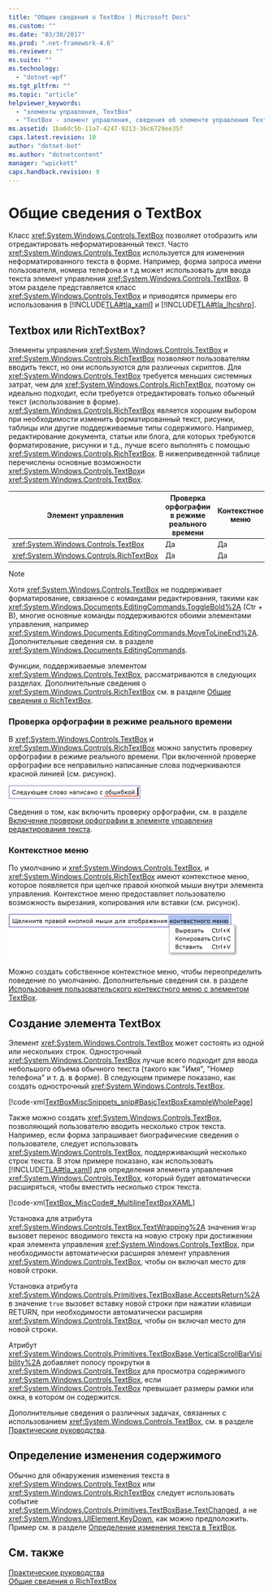```yaml
---
title: "Общие сведения о TextBox | Microsoft Docs"
ms.custom: ""
ms.date: "03/30/2017"
ms.prod: ".net-framework-4.6"
ms.reviewer: ""
ms.suite: ""
ms.technology: 
  - "dotnet-wpf"
ms.tgt_pltfrm: ""
ms.topic: "article"
helpviewer_keywords: 
  - "элементы управления, TextBox"
  - "TextBox - элемент управления, сведения об элементе управления TextBox"
ms.assetid: 1ba6dc5b-11a7-4247-9213-36c6729ee35f
caps.latest.revision: 10
author: "dotnet-bot"
ms.author: "dotnetcontent"
manager: "wpickett"
caps.handback.revision: 9
---
```

# Общие сведения о TextBox
Класс <xref:System.Windows.Controls.TextBox> позволяет отобразить или отредактировать неформатированный текст.  Часто <xref:System.Windows.Controls.TextBox> используется для изменения неформатированного текста в форме.  Например, форма запроса имени пользователя, номера телефона и т.д может использовать для ввода текста элемент управления <xref:System.Windows.Controls.TextBox>.  В этом разделе представляется класс <xref:System.Windows.Controls.TextBox> и приводятся примеры его использования в [!INCLUDE[TLA#tla_xaml](../../../../includes/tlasharptla-xaml-md.md)] и [!INCLUDE[TLA#tla_lhcshrp](../../../../includes/tlasharptla-lhcshrp-md.md)].  
  
   
  
<a name="textbox_or_richtextbox"></a>   
## Textbox или RichTextBox?  
 Элементы управления <xref:System.Windows.Controls.TextBox> и <xref:System.Windows.Controls.RichTextBox> позволяют пользователям вводить текст, но они используются для различных скриптов.  Для <xref:System.Windows.Controls.TextBox> требуется меньших системных затрат, чем для <xref:System.Windows.Controls.RichTextBox>, поэтому он идеально подходит, если требуется отредактировать только обычный текст \(использование в форме\).  <xref:System.Windows.Controls.RichTextBox> является хорошим выбором при необходимости изменить форматированный текст, рисунки, таблицы или другие поддерживаемые типы содержимого.  Например, редактирование документа, статьи или блога, для которых требуются форматирование, рисунки и т.д., лучше всего выполнять с помощью <xref:System.Windows.Controls.RichTextBox>.  В нижеприведенной таблице перечислены основные возможности <xref:System.Windows.Controls.TextBox>и <xref:System.Windows.Controls.TextBox>.  
  
|Элемент управления|Проверка орфографии в режиме реального времени|Контекстное меню|Форматирование команд как <xref:System.Windows.Documents.EditingCommands.ToggleBold%2A> \(CTRL \+ B\)|Содержимое <xref:System.Windows.Documents.FlowDocument>, такое как изображения, абзацы, таблицы и т.д.|  
|------------------------|----------------------------------------------------|----------------------|----------------------------------------------------------------------------------------------------------------------------------------------------------------------------------------------------------|--------------------------------------------------------------------------------------------------------------------------------------------------------------------------------------------------------------|  
|<xref:System.Windows.Controls.TextBox>|Да|Да|Нет|Нет.|  
|<xref:System.Windows.Controls.RichTextBox>|Да|Да|Да \(см. [Общие сведения о RichTextBox](../../../../docs/framework/wpf/controls/richtextbox-overview.md)\)|Да \(см. [Общие сведения о RichTextBox](../../../../docs/framework/wpf/controls/richtextbox-overview.md)\)|  
  
> [!NOTE]
>  Хотя <xref:System.Windows.Controls.TextBox> не поддерживает форматирование, связанное с командами редактирования, такими как <xref:System.Windows.Documents.EditingCommands.ToggleBold%2A> \(Ctr \+ B\), многие основные команды поддерживаются обоими элементами управления, например <xref:System.Windows.Documents.EditingCommands.MoveToLineEnd%2A>.  Дополнительные сведения см. в разделе <xref:System.Windows.Documents.EditingCommands>.  
  
 Функции, поддерживаемые элементом <xref:System.Windows.Controls.TextBox>, рассматриваются в следующих разделах.  Дополнительные сведения о <xref:System.Windows.Controls.RichTextBox> см. в разделе [Общие сведения о RichTextBox](../../../../docs/framework/wpf/controls/richtextbox-overview.md).  
  
### Проверка орфографии в режиме реального времени  
 В <xref:System.Windows.Controls.TextBox> и <xref:System.Windows.Controls.RichTextBox> можно запустить проверку орфографии в режиме реального времени.  При включенной проверке орфографии все неправильно написанные слова подчеркиваются красной линией \(см. рисунок\).  
  
 ![Textbox с проверкой правописания](../../../../docs/framework/wpf/controls/media/editing-textbox-with-spellchecking.png "Editing\_TextBox\_with\_Spellchecking")  
  
 Сведения о том, как включить проверку орфографии, см. в разделе [Включение проверки орфографии в элементе управления редактирования текста](../../../../docs/framework/wpf/controls/how-to-enable-spell-checking-in-a-text-editing-control.md).  
  
### Контекстное меню  
 По умолчанию и <xref:System.Windows.Controls.TextBox>, и <xref:System.Windows.Controls.RichTextBox> имеют контекстное меню, которое появляется при щелчке правой кнопкой мыши внутри элемента управления.  Контекстное меню предоставляет пользователю возможность вырезания, копирования или вставки \(см. рисунок\).  
  
 ![TextBox с контекстным меню](../../../../docs/framework/wpf/controls/media/editing-textbox-with-context-menu.png "Editing\_TextBox\_with\_Context\_Menu")  
  
 Можно создать собственное контекстное меню, чтобы переопределить поведение по умолчанию.  Дополнительные сведения см. в разделе [Использование пользовательского контекстного меню с элементом TextBox](../../../../docs/framework/wpf/controls/how-to-use-a-custom-context-menu-with-a-textbox.md).  
  
<a name="creating_textboxes"></a>   
## Создание элемента TextBox  
 Элемент <xref:System.Windows.Controls.TextBox> может состоять из одной или нескольких строк.  Однострочный <xref:System.Windows.Controls.TextBox> лучше всего подходит для ввода небольшого объема обычного текста \(такого как  "Имя", "Номер телефона" и т. д.  в форме\).  В следующем примере показано, как создать однострочный <xref:System.Windows.Controls.TextBox>.  
  
 [!code-xml[TextBoxMiscSnippets_snip#BasicTextBoxExampleWholePage](../../../../samples/snippets/csharp/VS_Snippets_Wpf/TextBoxMiscSnippets_snip/csharp/basictextboxexample.xaml#basictextboxexamplewholepage)]  
  
 Также можно создать <xref:System.Windows.Controls.TextBox>, позволяющий пользователю вводить несколько строк текста.  Например, если форма запрашивает биографические сведения о пользователе, следует использовать <xref:System.Windows.Controls.TextBox>, поддерживающий несколько строк текста.  В этом примере показано, как использовать [!INCLUDE[TLA#tla_xaml](../../../../includes/tlasharptla-xaml-md.md)] для определения элемента управления <xref:System.Windows.Controls.TextBox>, который будет автоматически расширяться, чтобы вместить несколько строк текста.  
  
 [!code-xml[TextBox_MiscCode#_MultilineTextBoxXAML](../../../../samples/snippets/csharp/VS_Snippets_Wpf/TextBox_MiscCode/CSharp/Window1.xaml#_multilinetextboxxaml)]  
  
 Установка для атрибута <xref:System.Windows.Controls.TextBox.TextWrapping%2A> значения `Wrap` вызовет перенос вводимого текста на новую строку при достижении края элемента управления <xref:System.Windows.Controls.TextBox>, при необходимости автоматически расширяя элемент управления <xref:System.Windows.Controls.TextBox>, чтобы он включал место для новой строки.  
  
 Установка атрибута <xref:System.Windows.Controls.Primitives.TextBoxBase.AcceptsReturn%2A> в значение `true` вызовет вставку новой строки при нажатии клавиши RETURN, при необходимости автоматически расширяя <xref:System.Windows.Controls.TextBox>, чтобы он включал место для новой строки.  
  
 Атрибут <xref:System.Windows.Controls.Primitives.TextBoxBase.VerticalScrollBarVisibility%2A> добавляет полосу прокрутки в <xref:System.Windows.Controls.TextBox> для просмотра содержимого <xref:System.Windows.Controls.TextBox>, если <xref:System.Windows.Controls.TextBox> превышает размеры рамки или окна, в котором он содержится.  
  
 Дополнительные сведения о различных задачах, связанных с использованием <xref:System.Windows.Controls.TextBox>, см. в разделе [Практические руководства](../../../../docs/framework/wpf/controls/textbox-how-to-topics.md).  
  
<a name="editing_commands"></a>   
## Определение изменения содержимого  
 Обычно для обнаружения изменения текста в <xref:System.Windows.Controls.TextBox> или <xref:System.Windows.Controls.RichTextBox> следует использовать событие <xref:System.Windows.Controls.Primitives.TextBoxBase.TextChanged>, а не <xref:System.Windows.UIElement.KeyDown>, как можно предположить.  Пример см. в разделе [Определение изменения текста в TextBox](../../../../docs/framework/wpf/controls/how-to-detect-when-text-in-a-textbox-has-changed.md).  
  
## См. также  
 [Практические руководства](../../../../docs/framework/wpf/controls/textbox-how-to-topics.md)   
 [Общие сведения о RichTextBox](../../../../docs/framework/wpf/controls/richtextbox-overview.md)